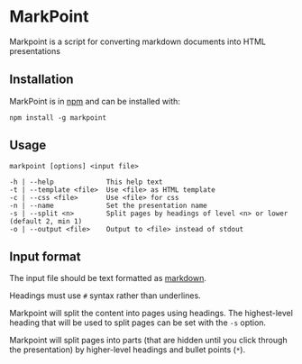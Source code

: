 # MarkPoint

Markpoint is a script for converting markdown documents into HTML presentations

## Installation

MarkPoint is in [npm](http://npmjs.org) and can be installed with:

    npm install -g markpoint

## Usage

    markpoint [options] <input file>

    -h | --help             This help text
    -t | --template <file>  Use <file> as HTML template
    -c | --css <file>       Use <file> for css
    -n | --name             Set the presentation name
    -s | --split <n>        Split pages by headings of level <n> or lower (default 2, min 1)
    -o | --output <file>    Output to <file> instead of stdout

## Input format

The input file should be text formatted as [markdown](http://daringfireball.net/projects/markdown/).

Headings must use `#` syntax rather than underlines.

Markpoint will split the content into pages using headings. The highest-level heading that will be used to split pages can be set with the `-s` option.

Markpoint will split pages into parts (that are hidden until you click through the presentation) by higher-level headings and bullet points (`*`).
